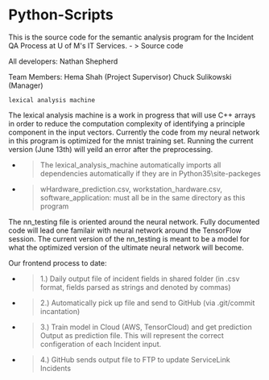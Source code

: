 # Python-Scripts
This is the source code for the semantic analysis program for the Incident QA Process at U of M's IT Services. 
    - > Source code

All developers:
Nathan Shepherd

Team Members:
Hema Shah (Project Supervisor)
Chuck Sulikowski (Manager)

    lexical analysis machine
The lexical analysis machine is a work in progress that will use C++ arrays in order to reduce the computation complexity of identifying a principle component in the input vectors. Currently the code from my neural network in this program is optimized for the mnist training set. Running the current version (June 13th) will yeild an error after the preprocessing.
  - > The lexical_analysis_machine automatically imports all dependencies automatically if they are in Python35\site-packeges
  - > wHardware_prediction.csv, workstation_hardware.csv, software_application: must all be in the same directory as this program

The nn_testing file is oriented around the neural network. Fully documented code will lead one familair with neural network around the TensorFlow session. The current version of the nn_testing is meant to be a model for what the optimized version of the ultimate neural network will become.
  
 
Our frontend process to date:
 - > 1.) Daily output file of incident fields in shared folder (in .csv format, fields parsed as strings and denoted by commas)
 - > 2.) Automatically pick up file and send to GitHub (via .git/commit incantation)
 - > 3.) Train model in Cloud (AWS, TensorCloud) and get prediction Output as prediction file. This will represent the correct configeration of each Incident input.
 - > 4.) GitHub sends output file to FTP to update ServiceLink Incidents
